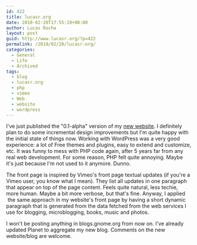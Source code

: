 ```yaml
---
id: 422
title: lucasr.org
date: 2010-02-20T17:55:19+00:00
author: Lucas Rocha
layout: post
guid: http://www.lucasr.org/?p=422
permalink: /2010/02/20/lucasr-org/
categories:
  - General
  - Life
  - Archived
tags:
  - blog
  - lucasr.org
  - php
  - vimeo
  - Web
  - website
  - wordpress
---
```

I've just published the "0.1-alpha" version of my [new
website](http://lucasr.org). I definitely plan to do some incremental design
improvements but I'm quite happy with the initial state of things now. Working
with WordPress was a very good experience: a lot of Free themes and plugins,
easy to extend and customize, etc. It was funny to mess with PHP code
again, after 5 years far from any real web development. For some reason,
PHP felt quite annoying. Maybe it's just because I'm not used to it
anymore. Dunno.

The front page is inspired by Vimeo's front page textual updates (if you're a
Vimeo user, you know what I mean). They list all updates in one
paragraph that appear on top of the page content. Feels quite natural, less
techie, more human. Maybe a bit more verbose, but that's fine. Anyway, I
applied  the same approach in my website's front page by having a short dynamic
paragraph that is generated from the data fetched from the web services I use
for blogging, microblogging, books, music and photos.

I won't be posting anything in blogs.gnome.org from now on. I've already
updated Planet to aggregate my new blog. Comments on the new website/blog are
welcome.
